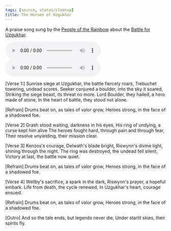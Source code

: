 ```yaml
---
tags: [source, status/cleanup]
title: The Heroes of Uzgukhar
---
```


A praise song sung by the [People of the Rainbow](<../../groups/orc-hordes/people-of-the-rainbow.md>) about the [Battle for Uzgukhar](<../../events/1700s/1749/battle-for-uzgukhar.md>).

<audio controls>
    <source src="/taelgarverse/assets/audio/heroes-of-uzgukhar.mp3">
</audio>
<audio controls>
    <source src="/taelgarverse/assets/audio/heroes-of-uzgukhar-alt.mp3">
</audio>

[Verse 1:]
Sunrise siege at Uzgukhar, the battle fiercely roars,
Trebuchet towering, undead scores.
Seeker conjured a boulder, into the sky it soared,
Striking the siege beast, its threat no more.
Lord Boulder, they hailed, a hero made of stone,
In the heart of battle, they stood not alone.

[Refrain]
Drums beat on, as tales of valor grow,
Heroes strong, in the face of a shadowed foe.

[Verse 2]
Grash stood waiting, darkness in his eyes,
His ring of undying, a curse kept him alive
The heroes fought hard, through pain and through fear,
Their resolve unyielding, their mission clear.

[Verse 3]
Kenzos's courage, Delwath's blade bright,
Riswynn's divine light, shining through the night.
The ring was destroyed, the undead fell silent,
Victory at last, the battle now quiet.

[Refrain]
Drums beat on, as tales of valor grow,
Heroes strong, in the face of a shadowed foe.

[Verse 4]
Wellby's sacrifice, a spark in the dark,
Riswynn's prayer, a hopeful embark.
Life from death, the cycle renewed,
In Uzgukhar's heart, courage ensued.

[Refrain]
Drums beat on, as tales of valor grow,
Heroes strong, in the face of a shadowed foe.

[Outro]
And so the tale ends, but legends never die,
Under starlit skies, their spirits fly.